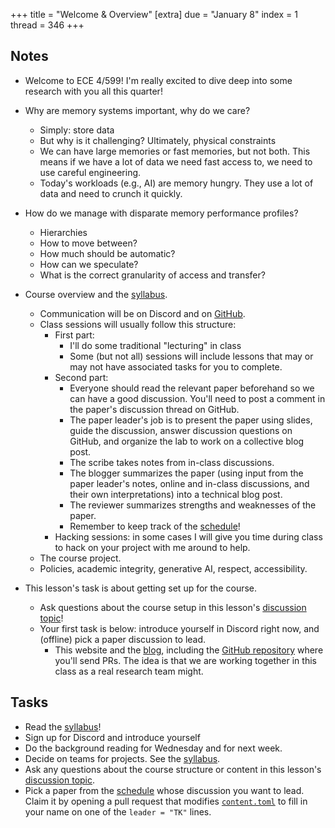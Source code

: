 +++
title = "Welcome & Overview"
[extra]
due = "January 8"
index = 1
thread = 346
+++

## Notes

* Welcome to ECE 4/599! I'm really excited to dive deep into some research with you all this quarter!

* Why are memory systems important, why do we care?
    - Simply: store data
    - But why is it challenging? Ultimately, physical constraints
    - We can have large memories or fast memories, but not both. This means if we have a lot of data we need
      fast access to, we need to use careful engineering. 
    - Today's workloads (e.g., AI) are memory hungry. They use a lot of data and need to crunch it quickly. 
* How do we manage with disparate memory performance profiles? 
    - Hierarchies
    - How to move between?
    - How much should be automatic? 
    - How can we speculate? 
    - What is the correct granularity of access and transfer? 
* Course overview and the [syllabus][].
    * Communication will be on Discord and on [GitHub][gh-discuss]. 
    * Class sessions will usually follow this structure:
        * First part:
            * I'll do some traditional "lecturing" in class
            * Some (but not all) sessions will include lessons that may or may not have associated tasks for you to complete.
        * Second part:
            * Everyone should read the relevant paper beforehand so we can have a good discussion. You'll need to post a comment in the paper's discussion thread on GitHub. 
            * The paper leader's job is to present the paper using slides, guide the discussion, answer discussion questions on GitHub, and organize the lab to work on a collective blog post. 
            * The scribe takes notes from in-class discussions.
            * The blogger summarizes the paper (using input from the paper leader's notes, online and in-class discussions, and their own interpretations) into a technical blog post. 
            * The reviewer summarizes strengths and weaknesses of the paper. 
            * Remember to keep track of the [schedule][]!
        * Hacking sessions: in some cases I will give you time during class to hack on your project with me around to help. 
    * The course project.
    * Policies, academic integrity, generative AI, respect, accessibility.
* This lesson's task is about getting set up for the course. 
    * Ask questions about the course setup in this lesson's [discussion topic][topic]!
    * Your first task is below: introduce yourself in Discord right now, and (offline) pick a paper discussion to lead.
        * This website and the [blog][], including the [GitHub repository][gh] where you'll send PRs. The idea is that we are working together in this class as a real research team might. 

## Tasks

* Read the [syllabus][]! 
* Sign up for Discord and introduce yourself
* Do the background reading for Wednesday and for next week. 
* Decide on teams for projects. See the [syllabus][].
* Ask any questions about the course structure or content in this lesson's [discussion topic][topic].
* Pick a paper from the [schedule][] whose discussion you want to lead. 
  Claim it by opening a pull request that modifies [`content.toml`][cont-gh] to fill in your name on one of the `leader = "TK"` lines.

[syllabus]: @/syllabus.md
[blog]: @/blog/_index.md
[gh]: https://github.com/khale/mem-systems-w25
[gh-discuss]: https://github.com/khale/mem-systems-w25/discussions
[topic]: https://github.com/khale/mem-systems-w25/discussions/1
[schedule]: @/schedule.md
[cont-gh]: https://github.com/khale/mem-systems-w25/blob/main/data/content.toml
[lessons]: @/lesson/_index.md
